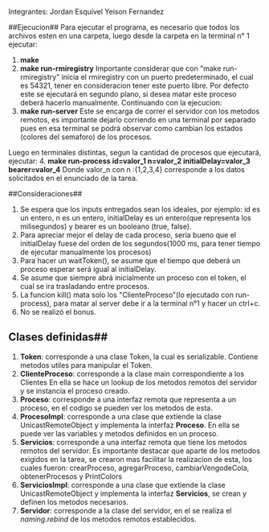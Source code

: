Integrantes: Jordan Esquivel
             Yeison Fernandez

##Ejecucion##
Para ejecutar el programa, es necesario que todos los archivos esten en una
carpeta, luego desde la carpeta en la terminal n° 1 ejecutar:
1. **make**
2. **make run-rmiregistry**
Importante considerar que con "make run-rmiregistry" inicia el rmiregistry
con un puerto predeterminado, el cual es 54321, tener en consideracion tener
este puerto libre. Por defecto este se ejecutará en segundo plano, si desea
matar este proceso deberá hacerlo manualmente.
Continuando con la ejecucion:
3. **make run-server**
Este se encarga de correr el servidor con los metodos remotos, es importante
dejarlo corriendo en una terminal por separado pues en esa terminal se podrá
observar como cambian los estados (colores del semaforo) de los procesos.

Luego en terminales distintas, segun la cantidad de procesos que ejecutará,
ejecutar:
4. **make run-process id=valor_1 n=valor_2 initialDelay=valor_3 bearer=valor_4**
Donde valor_n con n :{1,2,3,4} corresponde a los datos solicitados en el
enunciado de la tarea.


##Consideraciones##
1. Se espera que los inputs entregados sean los ideales, por ejemplo:
id es un entero, n es un entero, initialDelay es un entero(que representa
  los milisegundos) y bearer es un booleano (true, false).
2. Para apreciar mejor el delay de cada proceso, seria bueno que el initialDelay
   fuese del orden de los segundos(1000 ms, para tener tiempo de ejecutar
     manualmente los procesos)
3. Para hacer un waitToken(), se asume que el tiempo que deberá un proceso
esperar será igual al initialDelay.
4. Se asume que siempre abrá inicialmente un proceso con el token, el cual se
ira trasladando entre procesos.
5. La funcion kill() mata solo los "ClienteProceso"(lo ejecutado con
  run-process), para matar al server debe ir a la terminal n°1 y hacer un ctrl+c.
6. No se realizó el bonus.

## Clases definidas##
1. **Token**: corresponde a una clase Token, la cual es serializable. Contiene
metodos utiles para manipular el Token.
2. **ClienteProceso**: corresponde a la clase main correspondiente a los Clientes
En ella se hace un lookup de los metodos remotos del servidor y se instancia el
proceso creado.
3. **Proceso**: corresponde a una interfaz remota que representa a un proceso, en
el codigo se pueden ver los metodos de esta.
4. **ProcesoImpl**: corresponde a una clase que extiende la clase
UnicastRemoteObject y implementa la interfaz **Proceso**. En ella se puede
ver las variables y metodos definidos en un proceso.
5. **Servicios**: corresponde a una interfaz remota que tiene los metodos
remotos del servidor. Es importante destacar que aparte de los metodos exigidos
en la tarea, se crearon mas facilitar la realizacion de esta, los cuales fueron:
crearProceso, agregarProceso, cambiarVengodeCola, obtenerProcesos y PrintColors
6. **ServiciosImpl**: corresponde a una clase que extiende la clase
UnicastRemoteObject y implementa la interfaz **Servicios**, se crean y definen
los metodos necesarios.
7. **Servidor**: corresponde a la clase del servidor, en el se realiza el
*naming.rebind* de los metodos remotos establecidos.
